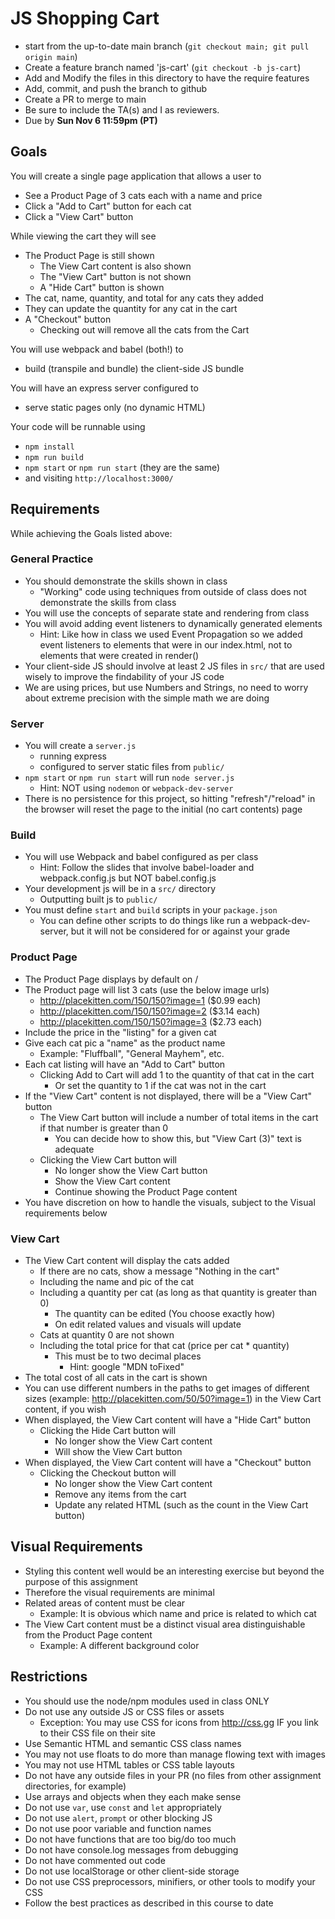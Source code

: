 # JS Shopping Cart

* start from the up-to-date main branch (`git checkout main; git pull origin main`)
* Create a feature branch named 'js-cart' (`git checkout -b js-cart`)
* Add and Modify the files in this directory to have the require features
* Add, commit, and push the branch to github
* Create a PR to merge to main
* Be sure to include the TA(s) and I as reviewers.  
* Due by **Sun Nov 6 11:59pm (PT)**

## Goals

You will create a single page application that allows a user to
- See a Product Page of 3 cats each with a name and price
- Click a "Add to Cart" button for each cat
- Click a "View Cart" button 

While viewing the cart they will see
- The Product Page is still shown
  - The View Cart content is also shown
  - The "View Cart" button is not shown
  - A "Hide Cart" button is shown
- The cat, name, quantity, and total for any cats they added
- They can update the quantity for any cat in the cart
- A "Checkout" button 
  - Checking out will remove all the cats from the Cart

You will use webpack and babel (both!) to
- build (transpile and bundle) the client-side JS bundle

You will have an express server configured to 
- serve static pages only (no dynamic HTML)

Your code will be runnable using 
- `npm install`
- `npm run build`
- `npm start` or `npm run start` (they are the same)
- and visiting `http://localhost:3000/`

## Requirements

While achieving the Goals listed above:

### General Practice
- You should demonstrate the skills shown in class
  - "Working" code using techniques from outside of class does not demonstrate the skills from class
- You will use the concepts of separate state and rendering from class
- You will avoid adding event listeners to dynamically generated elements
  - Hint: Like how in class we used Event Propagation so we added event listeners to elements that were in our index.html, not to elements that were created in render()
- Your client-side JS should involve at least 2 JS files in `src/` that are used wisely to improve the findability of your JS code
- We are using prices, but use Numbers and Strings, no need to worry about extreme precision with the simple math we are doing

### Server
- You will create a `server.js`
  - running express
  - configured to server static files from `public/`
- `npm start` or `npm run start` will run `node server.js`
  - Hint: NOT using `nodemon` or `webpack-dev-server`
- There is no persistence for this project, so hitting "refresh"/"reload" in the browser will reset the page to the initial (no cart contents) page

### Build
- You will use Webpack and babel configured as per class
  - Hint: Follow the slides that involve babel-loader and webpack.config.js but NOT babel.config.js
- Your development js will be in a `src/` directory
  - Outputting built js to `public/`
- You must define `start` and `build` scripts in your `package.json`
  - You can define other scripts to do things like run a webpack-dev-server, but it will not be considered for or against your grade

### Product Page
- The Product Page displays by default on /
- The Product page will list 3 cats (use the below image urls)
  - http://placekitten.com/150/150?image=1 ($0.99 each)
  - http://placekitten.com/150/150?image=2 ($3.14 each)
  - http://placekitten.com/150/150?image=3 ($2.73 each)
- Include the price in the "listing" for a given cat
- Give each cat pic a "name" as the product name
  - Example: "Fluffball", "General Mayhem", etc.
- Each cat listing will have an "Add to Cart" button
  - Clicking Add to Cart will add 1 to the quantity of that cat in the cart
    - Or set the quantity to 1 if the cat was not in the cart
- If the "View Cart" content is not displayed, there will be a "View Cart" button
  - The View Cart button will include a number of total items in the cart if that number is greater than 0
    - You can decide how to show this, but "View Cart (3)" text is adequate
  - Clicking the View Cart button will 
    - No longer show the View Cart button
    - Show the View Cart content
    - Continue showing the Product Page content
- You have discretion on how to handle the visuals, subject to the Visual requirements below

### View Cart
- The View Cart content will display the cats added
  - If there are no cats, show a message "Nothing in the cart"
  - Including the name and pic of the cat
  - Including a quantity per cat (as long as that quantity is greater than 0)
    - The quantity can be edited (You choose exactly how)
    - On edit related values and visuals will update
  - Cats at quantity 0 are not shown
  - Including the total price for that cat (price per cat * quantity)
    - This must be to two decimal places
      - Hint: google "MDN toFixed"
- The total cost of all cats in the cart is shown
- You can use different numbers in the paths to get images of different sizes (example: http://placekitten.com/50/50?image=1) in the View Cart content, if you wish
- When displayed, the View Cart content will have a "Hide Cart" button
  - Clicking the Hide Cart button will
    - No longer show the View Cart content
    - Will show the View Cart button
- When displayed, the View Cart content will have a "Checkout" button
  - Clicking the Checkout button will
    - No longer show the View Cart content
    - Remove any items from the cart
    - Update any related HTML (such as the count in the View Cart button)

## Visual Requirements
- Styling this content well would be an interesting exercise but beyond the purpose of this assignment
- Therefore the visual requirements are minimal
- Related areas of content must be clear
  - Example: It is obvious which name and price is related to which cat
- The View Cart content must be a distinct visual area distinguishable from the Product Page content
  - Example: A different background color

## Restrictions
* You should use the node/npm modules used in class ONLY
* Do not use any outside JS or CSS files or assets
  - Exception: You may use CSS for icons from http://css.gg IF you link to their CSS file on their site
* Use Semantic HTML and semantic CSS class names
* You may not use floats to do more than manage flowing text with images
* You may not use HTML tables or CSS table layouts
* Do not have any outside files in your PR (no files from other assignment directories, for example)
* Use arrays and objects when they each make sense
* Do not use `var`, use `const` and `let` appropriately
* Do not use `alert`, `prompt` or other blocking JS
* Do not use poor variable and function names
* Do not have functions that are too big/do too much
* Do not have console.log messages from debugging
* Do not have commented out code
* Do not use localStorage or other client-side storage 
* Do not use CSS preprocessors, minifiers, or other tools to modify your CSS
* Follow the best practices as described in this course to date


